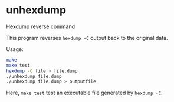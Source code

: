 # unhexdump
Hexdump reverse command

This program reverses `hexdump -C` output back to the original data.

Usage:

```sh
make
make test
hexdump -C file > file.dump
./unhexdump file.dump
./unhexdump file.dump > outputfile
```

Here, `make test` test an executable file generated by `hexdump -C`.
